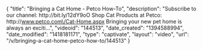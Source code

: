{
    "title": "Bringing a Cat Home - Petco How-To",
    "description": "Subscribe to our channel: http:\/\/bit.ly\/12dY9oO Shop Cat Products at Petco: http:\/\/www.petco.com\/Cat-Home.aspx Bringing your new pet home is always an exciti...",
    "videoid": "144513",
    "date_created": "1394588994",
    "date_modified": "1418181171",
    "type": "captivate",
    "layout": "video",
    "url": "\/v\/bringing-a-cat-home-petco-how-to\/144513"
}